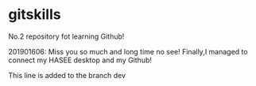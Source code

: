 # gitskills
No.2 repository fot learning Github!

201901606:
Miss you so much and long time no see!
Finally,I managed to connect my HASEE desktop and my Github!

This line is added to the branch dev